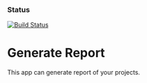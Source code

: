 ### Status
[![Build Status](https://travis-ci.org/rgavrysh/spring-hibernate.png?branch=master)](https://travis-ci.org/rgavrysh/spring-hibernate)

# Generate Report
This app can generate report of your projects.

